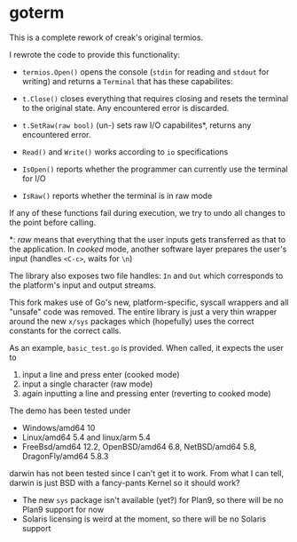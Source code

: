 goterm
======

This is a complete rework of creak's original termios.

I rewrote the code to provide this functionality:
 - `termios.Open()` opens the console (`stdin` for reading and `stdout` for writing) and returns a `Terminal` that has these capabilites:

 - `t.Close()` closes everything that requires closing and resets the terminal to the original state. Any encountered error is discarded.
 - `t.SetRaw(raw bool)` (un-) sets raw I/O capabilites\*, returns any encountered error.
 - `Read()` and `Write()` works according to `io` specifications
 - `IsOpen()` reports whether the programmer can currently use the terminal for I/O
 - `IsRaw()` reports whether the terminal is in raw mode

If any of these functions fail during execution, we try to undo all changes to the point before calling.

\*: *raw* means that everything that the user inputs gets transferred as that to the application. In *cooked* mode, another software layer prepares the user's input (handles `<C-c>`, waits for `\n`)

The library also exposes two file handles: `In` and `Out` which corresponds to the platform's input and output streams.

This fork makes use of Go's new, platform-specific, syscall wrappers and all "unsafe" code was removed. The entire library is just a very thin wrapper around the new `x/sys` packages which (hopefully) uses the correct constants for the correct calls.

As an example, `basic_test.go` is provided. When called, it expects the user to
1) input a line and press enter (cooked mode)
2) input a single character (raw mode)
3) again inputting a line and pressing enter (reverting to cooked mode)

The demo has been tested under
 - Windows/amd64 10
 - Linux/amd64 5.4 and linux/arm 5.4
 - FreeBsd/amd64 12.2, OpenBSD/amd64 6.8, NetBSD/amd64 5.8, DragonFly/amd64 5.8.3

darwin has not been tested since I can't get it to work.
From what I can tell, darwin is just BSD with a fancy-pants Kernel so it should work?

 - The new `sys` package isn't available (yet?) for Plan9, so there will be no Plan9 support for now
 - Solaris licensing is weird at the moment, so there will be no Solaris support

